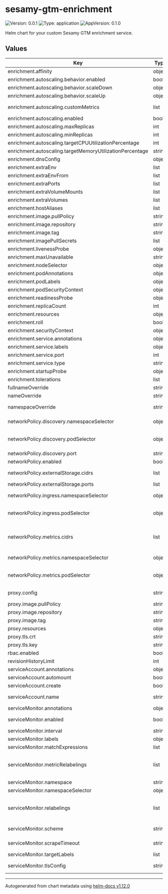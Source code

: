 # sesamy-gtm-enrichment

![Version: 0.0.1](https://img.shields.io/badge/Version-0.0.1-informational?style=flat-square) ![Type: application](https://img.shields.io/badge/Type-application-informational?style=flat-square) ![AppVersion: 0.1.0](https://img.shields.io/badge/AppVersion-0.1.0-informational?style=flat-square)

Helm chart for your custom Sesamy GTM enrichment service.

## Values

| Key | Type | Default | Description |
|-----|------|---------|-------------|
| enrichment.affinity | object | `{}` | Affinity settings for pods. |
| enrichment.autoscaling.behavior.enabled | bool | `false` | Enable autoscaling behaviours |
| enrichment.autoscaling.behavior.scaleDown | object | `{}` | Scale down policies, must conform to HPAScalingRules |
| enrichment.autoscaling.behavior.scaleUp | object | `{}` | Scale up policies, must conform to HPAScalingRules |
| enrichment.autoscaling.customMetrics | list | `[]` | Custom metrics using the HPA/v2 schema (for example, Pods, Object or External metrics) |
| enrichment.autoscaling.enabled | bool | `false` | Enable autoscaling |
| enrichment.autoscaling.maxReplicas | int | `100` | Maximum autoscaling replicas |
| enrichment.autoscaling.minReplicas | int | `1` | Minimum autoscaling replicas |
| enrichment.autoscaling.targetCPUUtilizationPercentage | int | `80` | Target CPU utilisation percentage |
| enrichment.autoscaling.targetMemoryUtilizationPercentage | string | `nil` | Target memory utilisation percentage |
| enrichment.dnsConfig | object | `{}` | DNSConfig settings for pods. |
| enrichment.extraEnv | list | `[]` | Environment variables to add |
| enrichment.extraEnvFrom | list | `[]` | Environment variables from secrets or configmaps to add |
| enrichment.extraPorts | list | `[]` | Port definitions to add |
| enrichment.extraVolumeMounts | list | `[]` | Volume mounts to add |
| enrichment.extraVolumes | list | `[]` | Volumes to add |
| enrichment.hostAliases | list | `[]` | Host aliases to add |
| enrichment.image.pullPolicy | string | `"IfNotPresent"` | The image pull policy |
| enrichment.image.repository | string | `""` | The image repository |
| enrichment.image.tag | string | `""` | The image tag |
| enrichment.imagePullSecrets | list | `[]` | Image pull secrets |
| enrichment.livenessProbe | object | `{}` | Liveness probe settings for pods. |
| enrichment.maxUnavailable | string | `nil` | Pod Disruption Budget maxUnavailable |
| enrichment.nodeSelector | object | `{}` | Tolerations settings for pods. |
| enrichment.podAnnotations | object | `{}` | Annotations for pods |
| enrichment.podLabels | object | `{}` | Labels for pods |
| enrichment.podSecurityContext | object | `{}` | The SecurityContext for pods |
| enrichment.readinessProbe | object | `{}` | Readiness probe settings for pods. |
| enrichment.replicaCount | int | `1` | Number of replicas |
| enrichment.resources | object | `{}` | Resource request & limits. |
| enrichment.roll | bool | `false` | Always roll your deployment |
| enrichment.securityContext | object | `{}` |  |
| enrichment.service.annotations | object | `{}` | Annotations for the service |
| enrichment.service.labels | object | `{}` | Labels for service |
| enrichment.service.port | int | `8080` | Port of the service |
| enrichment.service.type | string | `"ClusterIP"` | Type of the service |
| enrichment.startupProbe | object | `{}` | Startup probe settings for pods. |
| enrichment.tolerations | list | `[]` | Tolerations settings for pods. |
| fullnameOverride | string | `""` | Overrides the chart's computed fullname |
| nameOverride | string | `""` | Overrides the chart's name |
| namespaceOverride | string | `""` | The name of the Namespace to deploy If not set, `.Release.Namespace` is used |
| networkPolicy.discovery.namespaceSelector | object | `{}` | Specifies the namespace the discovery Pods are running in |
| networkPolicy.discovery.podSelector | object | `{}` | Specifies the Pods labels used for discovery. As this is cross-namespace communication, you also need the namespaceSelector. |
| networkPolicy.discovery.port | string | `nil` | Specify the port used for discovery |
| networkPolicy.enabled | bool | `false` | Specifies whether Network Policies should be created |
| networkPolicy.externalStorage.cidrs | list | `[]` | Specifies specific network CIDRs you want to limit access to |
| networkPolicy.externalStorage.ports | list | `[]` | Specify the port used for external storage, e.g. AWS S3 |
| networkPolicy.ingress.namespaceSelector | object | `{}` | Specifies the namespaces which are allowed to access the http port |
| networkPolicy.ingress.podSelector | object | `{}` | Specifies the Pods which are allowed to access the http port. As this is cross-namespace communication, you also need the namespaceSelector. |
| networkPolicy.metrics.cidrs | list | `[]` | Specifies specific network CIDRs which are allowed to access the metrics port. In case you use namespaceSelector, you also have to specify your kubelet networks here. The metrics ports are also used for probes. |
| networkPolicy.metrics.namespaceSelector | object | `{}` | Specifies the namespaces which are allowed to access the metrics port |
| networkPolicy.metrics.podSelector | object | `{}` | Specifies the Pods which are allowed to access the metrics port. As this is cross-namespace communication, you also need the namespaceSelector. |
| proxy.config | string | see values.yaml | Nginx SSL Reverse Proxy config. The value is templated using `tpl`. |
| proxy.image.pullPolicy | string | `"IfNotPresent"` | The image pull policy |
| proxy.image.repository | string | `"nginx"` | The image repository |
| proxy.image.tag | string | `"1.25-alpine"` | The image tag |
| proxy.resources | object | `{}` | Resource request & limits. |
| proxy.tls.crt | string | `""` | Base64 encoded TLS cert |
| proxy.tls.key | string | `""` | Base64 encoded TLS key |
| rbac.enabled | bool | `false` | Create PodSecurityPolicy. |
| revisionHistoryLimit | int | `10` | Number of revisions to retain to allow rollback |
| serviceAccount.annotations | object | `{}` | Annotations to add to the service account |
| serviceAccount.automount | bool | `true` | Automatically mount a ServiceAccount's API credentials? |
| serviceAccount.create | bool | `true` | Specifies whether a service account should be created |
| serviceAccount.name | string | `""` | If not set and create is true, a name is generated using the fullname template |
| serviceMonitor.annotations | object | `{}` | ServiceMonitor annotations |
| serviceMonitor.enabled | bool | `false` | If enabled, ServiceMonitor resources for Prometheus Operator are created |
| serviceMonitor.interval | string | `nil` | ServiceMonitor scrape interval |
| serviceMonitor.labels | object | `{}` | Additional ServiceMonitor labels |
| serviceMonitor.matchExpressions | list | `[]` | Optional expressions to match on |
| serviceMonitor.metricRelabelings | list | `[]` | ServiceMonitor metric relabel configs to apply to samples before ingestion https://github.com/prometheus-operator/prometheus-operator/blob/main/Documentation/api.md#endpoint |
| serviceMonitor.namespace | string | `nil` | Alternative namespace for ServiceMonitor resources |
| serviceMonitor.namespaceSelector | object | `{}` | Namespace selector for ServiceMonitor resources |
| serviceMonitor.relabelings | list | `[]` | ServiceMonitor relabel configs to apply to samples before scraping https://github.com/prometheus-operator/prometheus-operator/blob/master/Documentation/api.md#relabelconfig |
| serviceMonitor.scheme | string | `"http"` | ServiceMonitor will use http by default, but you can pick https as well |
| serviceMonitor.scrapeTimeout | string | `nil` | ServiceMonitor scrape timeout in Go duration format (e.g. 15s) |
| serviceMonitor.targetLabels | list | `[]` |  |
| serviceMonitor.tlsConfig | string | `nil` | ServiceMonitor will use these tlsConfig settings to make the health check requests |

----------------------------------------------
Autogenerated from chart metadata using [helm-docs v1.12.0](https://github.com/norwoodj/helm-docs/releases/v1.12.0)
